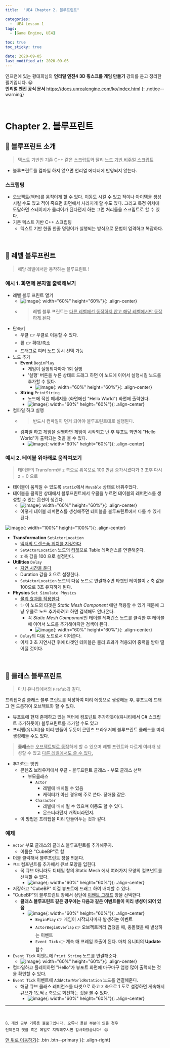 ```yaml
---
title:  "UE4 Chapter 2. 블루프린트" 

categories:
  -  UE4 Lesson 1 
tags:
  - [Game Engine, UE4]

toc: true
toc_sticky: true

date: 2020-09-05
last_modified_at: 2020-09-05
---
```


인프런에 있는 황대희님의 **언리얼 엔진4 3D 횡스크롤 게임 만들기** 강의를 듣고 정리한 필기입니다. 😀  
**언리얼 엔진 공식 문서** <https://docs.unrealengine.com/ko/index.html>
{: .notice--warning}

<br>

# Chapter 2. 블루프린트

## 🔔 블루프린트 소개 

> 텍스트 기반인 기존 C++ 같은 스크립트와 달리 <u>노드 기반 비주얼 스크립트</u>

- 블루프린트를 컴파일 하지 않으면 언리얼 에디터에 반영되지 않는다.

### 스크립팅

- 오브젝트(액터)를 움직이게 할 수 있다. 이동도 시킬 수 있고 적이나 아이템을 생성 시킬 수도 있고 적이 죽으면 화면에서 사라지게 할 수도 있다. 그리고 특정 위치에 도달하면 스테이지가 클리어가 된다던지 하는 그런 처리들을 스크립트로 할 수 있다.
- 기존 텍스트 기반 C++ 스크립팅
  - 텍스트 기반 한줄 한줄 명령어가 실행되는 방식으로 문법이 엄격하고 복잡하다.

<br>

## 🔔 레벨 블루프린트

> 해당 레벨에서만 동작하는 블루프린트 !

### 예시 1. 화면에 문자열 출력해보기

- 레벨 블루 프린트 열기
  - ![image](https://user-images.githubusercontent.com/42318591/92297135-05763100-ef77-11ea-95a2-7d874c3b889c.png){: width="60%" height="60%"}{: .align-center}
  - > 레벨 블루 프린트는 <u>다른 레벨에선 동작하지 않고 해당 레벨에서만 동작하게 된다</u>
- 단축키
  - 우클 👉 우클로 이동할 수 있다.
  - 휠 👉 확대/축소
  - 드래그로 여러 노드 동시 선택 가능
- 노드 추가
  - **Event** `BeginPlay`
    - 게임이 실행되자마자 1회 실행
    - '실행' 버튼을 누른 상태로 드래그 하면 이 노드에 이어서 실행시킬 노드를 추가할 수 있다.
      - ![image](https://user-images.githubusercontent.com/42318591/92302475-64ec3500-efa7-11ea-829f-6c4415264a3d.png){: width="60%" height="60%"}{: .align-center}
  - **String** `PrintString`
    - 노드에 적힌 메세지를 (화면에선 "Hello World") 화면에 출력한다.
    - ![image](https://user-images.githubusercontent.com/42318591/92302545-260aaf00-efa8-11ea-91d5-55c673ab5830.png){: width="60%" height="60%"}{: .align-center}
- 컴파일 하고 실행
  - > 반드시 컴파일이 먼저 되어야 블루프린트대로 실행된다.
  - 컴파일 하고 게임을 실행하면 게임이 시작되고 난 후 뷰포트 화면에 "Hello World"가 출력되는 것을 볼 수 있다.
    - ![image](https://user-images.githubusercontent.com/42318591/92302545-260aaf00-efa8-11ea-91d5-55c673ab5830.png){: width="60%" height="60%"}{: .align-center}


### 예시 2. 테이블 위아래로 움직여보기

> 테이블의 Transform을 z 축으로 위쪽으로 100 만큼 증가시켰다가 3 초후 다시 z = 0 으로 

- 테이블이 움직일 수 있도록 `static`에서 `Movable` 상태로 바꿔주었다.
- 테이블을 클릭한 상태에서 블루프린트에서 우클을 누르면 테이블의 레퍼런스를 생성할 수 있는 옵션이 생긴다.
  - ![image](https://user-images.githubusercontent.com/42318591/92303187-84865c00-efad-11ea-8162-28d7fb898f5c.png){: width="60%" height="60%"}{: .align-center}
  - 이렇게 테이블 레퍼런스를 생성해주면 테이블을 블루프린트에서 다룰 수 있게 된다.

![image](https://user-images.githubusercontent.com/42318591/92303107-d7abdf00-efac-11ea-8ae9-2c983a72674d.png){: width="100%" height="100%"}{: .align-center}


- **Transformation** `SetActorLocation`
  - <u>액터의 트랜스폼 위치를 지정한다</u>
  - `SetActorLocation` 노드의 <u>타겟</u>으로 Table 레퍼런스를 연결해준다.
  - z 축 값을 100 으로 설정한다.
- **Utilities** `Delay`
  - <u>지연 시간을 둔다</u>
  - Duration 값을 3 으로 설정한다.
  - `SetActorLocation` 노드의 다음 노드로 연결해주면 타겟인 테이블이 z 축 값을 100으로 3초 유지하게 된다.
- **Physics** `Set Simulate Physics`
  - <u>물리 효과를 적용한다</u>
  - ✨ 이 노드의 타겟은 *Static Mesh Component* 에만 적용할 수 있기 때문에 그냥 우클로 노드 추가하려고 하면 검색해도 안나온다.
    - 꼭 *Static Mesh Component*인 테이블 레퍼런스 노드를 클릭한 후 테이블에 이어서 노드를 추가해야지만 검색이 된다. 
      - ![image](https://user-images.githubusercontent.com/42318591/92303320-9e746e80-efae-11ea-861a-e07865845601.png){: width="60%" height="60%"}{: .align-center}
  - `Delay`의 다음 노드로서 이어준다. 
  - 이제 3 초 지연시간 후에 타겟인 테이블은 물리 효과가 적용되어 중력을 받아 떨어질 것이다.

<br>

## 🔔 클래스 블루프린트

> 마치 유니티에서의 `Prefab`과 같다.

프리팹처럼 클래스 블루 프린트를 작성하여 미리 에셋으로 생성해둔 후, 뷰포트에 드래그 앤 드롭하여 오브젝트화 할 수 있다.

- 뷰포트에 현재 존재하고 있는 액터에 컴포넌트 추가하듯이(유니티에서 C# 스크립트 추가하듯이) 블루프린트를 추가할 수도 있고
- 프리팹(유니티)을 미리 만들어 두듯이 콘텐츠 브라우저에 블루프린트 클래스를 미리 생성해둘 수도 있다.

> **클래스**는 <u>오브젝트별로 동작</u>하게 할 수 있으며 레벨 프린트와 다르게 여러개 생성할 수 있고 <u>다른 레벨에서도 쓸 수 있다.</u>

- 추가하는 방법
  - 콘텐츠 브라우저에서 우클 - 블루프린트 클래스 - 부모 클래스 선택
    - 부모클래스
      - `Actor` 
        - 레벨에 배치될 수 있음
        - 캐릭터가 아닌 경우에 주로 쓴다. 장애물 같은.
      - `Character`
        - 레벨에 배치 될 수 있으며 이동도 할 수 있다.
        - 몬스터라던지 캐릭터라던지.
  - 이 방법은 프리팹을 미리 만들어두는 것과 같다.

### 예제

- `Actor` 부모 클래스의 클래스 블루프린트를 추가해주자.
  - 이름은 "CubeBP"로 함
- 더블 클릭해서 블루프린트 창을 띄운다.
- `큐브` 컴포넌트를 추가해서 큐브 모양을 입힌다.
  - 꼭 큐브 아니라도 디테일 창의 Static Mesh 에서 여러가지 모양의 컴포넌트를 선택할 수 있다.
    - ![image](https://user-images.githubusercontent.com/42318591/92304027-5c026000-efb5-11ea-96ab-b0440194b834.png){: width="60%" height="60%"}{: .align-center}
- 저장하고 "CubeBP" 이걸 뷰포트에 드래그 하여 배치할 수 있다.
- "CubeBP"의 블루프린트 창에서 상단에 <u>이벤트 그래프</u> 창을 선택한다. 
  - **클래스 블루프린트 같은 경우에는 다음과 같은 이벤트들이 미리 생성이 되어 있음**
    - ![image](https://user-images.githubusercontent.com/42318591/92304203-cc5db100-efb6-11ea-9f67-713175196bc0.png){: width="60%" height="60%"}{: .align-center}
      - `BeginPlay` 👉 게임이 시작되자마자 발생하는 이벤트 
      - `ActorBeginOverlap` 👉 오브젝트끼리 겹쳤을 때, 충돌했을 때 발생하는 이벤트
      - `Event Tick` 👉 계속 매 프레임 호출이 된다. 마치 유니티의 **Update** 함수
- `Event Tick` 이벤트에 `Print String` 노드를 연결해준다.
  - ![image](https://user-images.githubusercontent.com/42318591/92304463-1ba4e100-efb9-11ea-9d82-7cd8548780be.png){: width="60%" height="60%"}{: .align-center}
- 컴파일하고 플레이하면 "Hello"가 뷰포트 화면에 마구마구 엄청 많이 출력되는 것을 확인할 수 있다.
- `Event Tick` 이벤트에 `AddActorWorldRotation` 노드를 연결해준다.
  - 해당 큐브 클래스 레퍼런스를 타겟으로 하고 z 축으로 1 도로 설정하면 게속해서 큐브가 1도씩 z 축으로 회전하는 것을 볼 수 있다. 
    - ![image](https://user-images.githubusercontent.com/42318591/92304557-08464580-efba-11ea-845e-45595dff6755.png){: width="60%" height="60%"}{: .align-center}




***
<br>

    🌜 개인 공부 기록용 블로그입니다. 오류나 틀린 부분이 있을 경우 
    언제든지 댓글 혹은 메일로 지적해주시면 감사하겠습니다! 😄

[맨 위로 이동하기](#){: .btn .btn--primary }{: .align-right}